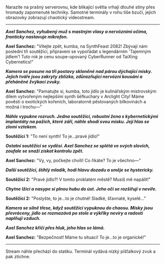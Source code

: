 Narazíte na prašný serverovnu, kde blikající světla vrhají dlouhé stíny přes hromady zapomenuté techniky. Samotné terminály v rohu tiše bzučí, jejich obrazovky zobrazují chaotický videostream.

---

**_Axel Sanchez, vyhubený muž s mastným vlasy a nervózními očima, franticky nastavuje mikrofon._**

**Axel Sanchez:** "Vítejte zpět, kumba, na SynthFeast 2082! Zbývají nám poslední tři soutěžící, připraveni se vypořádat s legendárním 'Tajemným jídlem'! Tuto rok je cenu soupe-upovaný CyberRunner od TaiXing Cybernetics!"

**_Kamera se posune na tři postavy skloněné nad párou dýchající misky. Jejich tváře jsou zakryty zblízka, zdůrazňující nervózní kousání a přeháněné žvýkací zvuky._**

**Axel Sanchez:** "Pamatujte si, kumba, toto jídlo je kulinářským mistrovským dílem vytvořeným nejlepšími synth šéfkuchary v Arclight City! Máme pověsti o exotických kořeních, laboratorně pěstovaných bílkovinách a možná i trochu—"

**_Náhle vypukne rozruch. Jedna soutěžící, robustní žena s kybernetickými implantáty na pažích, které září, náhle shodí svou misku. Její hlas se zlomí vztekem._**

**Soutěžící 1:** "To není synth! To je…pravé jídlo!"

**_Ostatní soutěžící se vyděsí. Axel Sanchez se splétá ve svých slovích, zoufale se snaží získat kontrolu zpět._**

**Axel Sanchez:** "Vy, vy, počkejte chvíli! Co říkáte? To je všechno—"

**_Další soutěžící, štíhlý mladík, hodí hlavu dozadu a směje se hystericky._**

**Soutěžící 2:** "Pravé jídlo?! V tomto proklatém městě? Musíš mě napálit!"

**_Chytne lžíci a nasype si plnou hubu do úst. Jeho oči se rozšiřují v nevíře._**

**Soutěžící 2:** "Poslyšte, to je…to je chutné! Sladké, šťavnaté, kyselé…"

**_Kamera se silně třese, když soutěžící vypuknou do chaosu. Misky jsou převráceny, jídlo se rozmazává po stole a výkřiky nevíry a radosti naplňují vzduch._**

**_Axel Sanchez křičí přes hluk, jeho hlas se lámá._**

**Axel Sanchez:** "Bezpečnost! Máme tu situaci! To je…to je organické!"

---

Stream náhle přechází do statiku. Terminál vydává nízký píšťalkový zvuk a pak ztichne.
